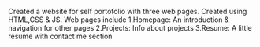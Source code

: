Created a website for self portofolio with three web pages.
Created using HTML,CSS & JS.
Web pages include
  1.Homepage: An introduction & navigation for other pages
  2.Projects: Info about projects
  3.Resume: A little resume with contact me section 
